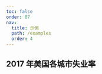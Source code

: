 ```yaml
---
toc: false
order: 07
nav:
  title: 示例
  path: /examples
  order: 4
---
```


## 2017 年美国各城市失业率

<code src= './countyUnemployment/index.tsx' compact="true" defaultShowCode></code>
